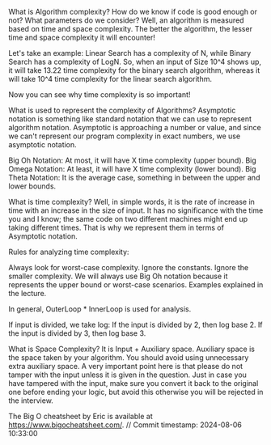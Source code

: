 What is Algorithm complexity? 
How do we know if code is good enough or not? 
What parameters do we consider? 
Well, an algorithm is measured based on time and space complexity. The better the algorithm, the lesser time and space complexity it will encounter!

Let's take an example: Linear Search has a complexity of N, while Binary Search has a complexity of LogN. So, when an input of Size 10^4 shows up, it will take 13.22 time complexity for the binary search algorithm, whereas it will take 10^4 time complexity for the linear search algorithm. 

Now you can see why time complexity is so important!

What is used to represent the complexity of Algorithms? 
Asymptotic notation is something like standard notation that we can use to represent algorithm notation. Asymptotic is approaching a number or value, and since we can't represent our program complexity in exact numbers, we use asymptotic notation.

Big Oh Notation: At most, it will have X time complexity (upper bound).
Big Omega Notation: At least, it will have X time complexity (lower bound).
Big Theta Notation: It is the average case, something in between the upper and lower bounds.

What is time complexity? 
Well, in simple words, it is the rate of increase in time with an increase in the size of input. It has no significance with the time you and I know; the same code on two different machines might end up taking different times. That is why we represent them in terms of Asymptotic notation.

Rules for analyzing time complexity:

Always look for worst-case complexity.
Ignore the constants.
Ignore the smaller complexity.
We will always use Big Oh notation because it represents the upper bound or worst-case scenarios. Examples explained in the lecture.

In general, OuterLoop * InnerLoop is used for analysis.

If input is divided, we take log:
If the input is divided by 2, then log base 2.
If the input is divided by 3, then log base 3.

What is Space Complexity? It is Input + Auxiliary space. Auxiliary space is the space taken by your algorithm. You should avoid using unnecessary extra auxiliary space. A very important point here is that please do not tamper with the input unless it is given in the question. Just in case you have tampered with the input, make sure you convert it back to the original one before ending your logic, but avoid this otherwise you will be rejected in the interview.

The Big O cheatsheet by Eric is available at https://www.bigocheatsheet.com/.
// Commit timestamp: 2024-08-06 10:33:00